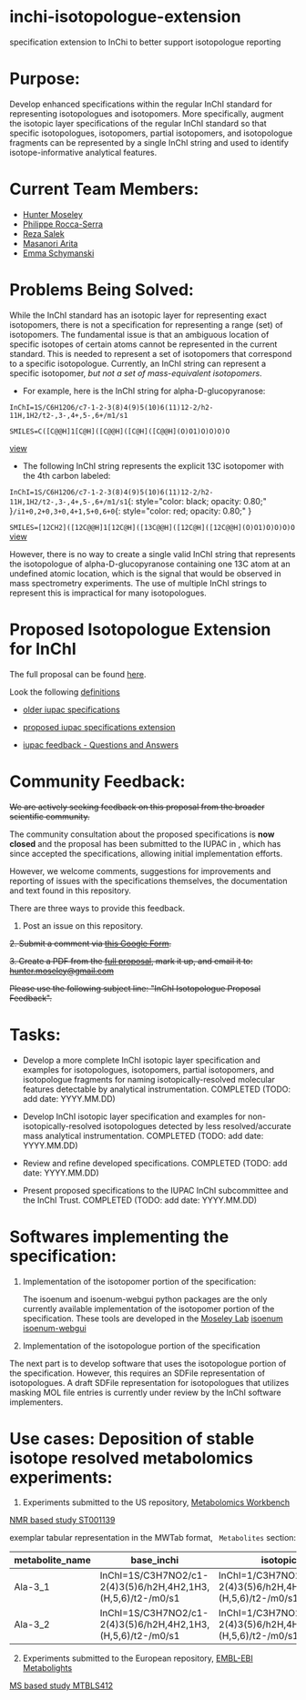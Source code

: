 # inchi-isotopologue-extension
specification extension to InChi to better support isotopologue reporting

# Purpose:
Develop enhanced specifications within the regular InChI standard for representing isotopologues and isotopomers. More specifically, augment the isotopic layer specifications of the regular InChI standard so that specific isotopologues, isotopomers, partial isotopomers, and isotopologue fragments can be represented by a single InChI string and used to identify isotope-informative analytical features.

# Current Team Members:
* [Hunter Moseley](https://github.com/hunter-moseley) 
* [Philippe Rocca-Serra](https://github.com/proccaserra) 
* [Reza Salek](https://github.com/r7salek)
* [Masanori Arita](https://github.com/m-arita) 
* [Emma Schymanski](https://github.com/schymane)

# Problems Being Solved:
While the InChI standard has an isotopic layer for representing exact isotopomers, there is not a specification for representing a range (set) of isotopomers. The fundamental issue is that an ambiguous location of specific isotopes of certain atoms cannot be represented in the current standard.  This is needed to represent a set of isotopomers that correspond to a specific isotopologue.  Currently, an InChI string can represent a specific isotopomer, *but not a set of mass-equivalent isotopomers*.

- For example, here is the InChI string for alpha-D-glucopyranose:

`InChI=1S/C6H12O6/c7-1-2-3(8)4(9)5(10)6(11)12-2/h2-11H,1H2/t2-,3-,4+,5-,6+/m1/s1`

`SMILES=C([C@@H]1[C@H]([C@@H]([C@H]([C@@H](O)O1)O)O)O)O`

[view](http://www.simolecule.com/cdkdepict/depict/bow/svg?smi=C\(\[C@@H\]1\[C@H\]\(\[C@@H\]\(\[C@H\]\(\[C@@H\]\(O\)O1\)O\)O\)O\)O&abbr=off&hdisp=bridgehead&showtitle=false&zoom=1.6&annotate=none)

- The following InChI string represents the explicit 13C isotopomer with the 4th carbon labeled:

`InChI=1S/C6H12O6/c7-1-2-3(8)4(9)5(10)6(11)12-2/h2-11H,1H2/t2-,3-,4+,5-,6+/m1/s1`{: style="color: black; opacity: 0.80;" }`/i1+0,2+0,3+0,4+1,5+0,6+0`{: style="color: red; opacity: 0.80;" }

`SMILES=[12CH2]([12C@@H]1[12C@H]([13C@@H]([12C@H]([12C@@H](O)O1)O)O)O)O`
[view](http://www.simolecule.com/cdkdepict/depict/bow/svg?smi=\[12CH2\]\[12C@@H]1[12C@H]\([13C@@H]\([12C@H]\(\[12C@@H\]\(O\)O1\)O\)\O\)O\)O&abbr=off&hdisp=bridgehead&showtitle=false&zoom=1.55&annotate=none)

However, there is no way to create a single valid InChI string that represents the isotopologue of alpha-D-glucopyranose containing one 13C atom at an undefined atomic location, which is the signal that would be observed in mass spectrometry experiments.  The use of multiple InChI strings to represent this is impractical for many isotopologues.

# Proposed Isotopologue Extension for InChI

The full proposal can be found [here](https://docs.google.com/document/d/1xh7lTWmwmuP0GF2Far6BREd-8g8Lh2FuSofE0d5tEXU/edit?usp=sharing).

Look the following [definitions](./specifications/definitions.md)

* [older iupac specifications](./specifications/isotopic_iupac_specs.md)

* [proposed iupac specifications extension](./specifications/proposed-extension-isotopic-iupac-specs.md)

* [iupac feedback - Questions and Answers ](./specifications/questions-answers-iupac.md)


# Community Feedback:

~~We are actively seeking feedback on this proposal from the broader scientific community.~~

The community consultation about the proposed specifications is **now closed** and the proposal has been submitted to the IUPAC in , which has since accepted the specifications, allowing initial implementation efforts.

However, we welcome comments, suggestions for improvements and reporting of issues with the specifications themselves, the documentation and text found in this repository.

There are three ways to provide this feedback.

1. Post an issue on this repository.

~~2. Submit a comment via [this Google Form](https://goo.gl/forms/8lwvLJDae75bKobk2).~~

~~3. Create a PDF from the [full proposal](https://docs.google.com/document/d/1xh7lTWmwmuP0GF2Far6BREd-8g8Lh2FuSofE0d5tEXU/edit?usp=sharing), mark it up, and email it to: hunter.moseley@gmail.com~~

~~Please use the following subject line: "InChI Isotopologue Proposal Feedback".~~

# Tasks:

- Develop a more complete InChI isotopic layer specification and examples for isotopologues, isotopomers, partial isotopomers, and isotopologue fragments for naming isotopically-resolved molecular features detectable by analytical instrumentation. COMPLETED (TODO: add date: YYYY.MM.DD)

- Develop InChI isotopic layer specification and examples for non-isotopically-resolved isotopologues detected by less resolved/accurate mass analytical instrumentation. COMPLETED (TODO: add date: YYYY.MM.DD)

- Review and refine developed specifications. COMPLETED (TODO: add date: YYYY.MM.DD)

- Present proposed specifications to the IUPAC InChI subcommittee and the InChI Trust. COMPLETED (TODO: add date: YYYY.MM.DD)

# Softwares implementing the specification:

 1. Implementation of the isotopomer portion of the specification:

    The isoenum and isoenum-webgui python packages are the only currently available implementation of the isotopomer portion of the specification. 
    These tools are developed in the [Moseley Lab](http://bioinformatics.cesb.uky.edu/Main/SoftwareDevelopment) 
    [isoenum](https://github.com/MoseleyBioinformaticsLab/isoenum)
    [isoenum-webgui](https://github.com/MoseleyBioinformaticsLab/isoenum-webgui)

 2. Implementation of the isotopologue portion of the specification

The next part is to develop software that uses the isotopologue portion of the specification. However, this requires an SDFile representation of isotopologues.
A draft SDFile representation for isotopologues that utilizes masking MOL file entries is currently under review by the InChI software implementers.

# Use cases:  Deposition of stable isotope resolved metabolomics experiments:

1. Experiments submitted to the US repository, [Metabolomics Workbench](https://www.metabolomicsworkbench.org)

[NMR based study ST001139](https://www.metabolomicsworkbench.org/data/study_textformat_view.php?STUDY_ID=ST001139&ANALYSIS_ID=AN001869)


exemplar tabular representation in the MWTab format, ` Metabolites` section:

|metabolite_name|base_inchi|isotopic_inchi|peak_description|peak_pattern|proton_count|representative_inchi|transient_peak|
|---------------|----------------------------------------------------|-------------------------------------------------------------------------------------|-----------------------------------------------|----------------------------------|---|-----------------------------------------------|---|
|Ala-3_1|InChI=1S/C3H7NO2/c1-2(4)3(5)6/h2H,4H2,1H3,(H,5,6)/t2-/m0/s1|InChI=1/C3H7NO2/c1-2(4)3(5)6/h2H,4H2,1H3,(H,5,6)/t2-/m0/s1/i1H3,2H/f/h4H|[1H7,1H8,1H9:C1]HResonance + [1H7,1H8,1H9:1H10]J3HH|doublets|3|InChI=1/C3H7NO2/c1-2(4)3(5)6/h2H,4H2,1H3,(H,5,6)/t2-/m0/s1/f/h4H|1|
|Ala-3_2|InChI=1S/C3H7NO2/c1-2(4)3(5)6/h2H,4H2,1H3,(H,5,6)/t2-/m0/s1|InChI=1/C3H7NO2/c1-2(4)3(5)6/h2H,4H2,1H3,(H,5,6)/t2-/m0/s1/i1H3,2H/f/h4H|[1H7,1H8,1H9:C1]HResonance + [1H7,1H8,1H9:1H10]J3HH|doublets|3|InChI=1/C3H7NO2/c1-2(4)3(5)6/h2H,4H2,1H3,(H,5,6)/t2-/m0/s1/f/h4H|2|


2. Experiments submitted to the European repository, [EMBL-EBI Metabolights](https://www.ebi.ac.uk/metabolights/)

[MS based study MTBLS412](https://www.ebi.ac.uk/metabolights/MTBLS412)



